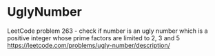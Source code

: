 # UglyNumber
LeetCode problem 263 - check if number is an ugly number which is a positive integer whose prime factors are limited to 2, 3 and 5 https://leetcode.com/problems/ugly-number/description/
